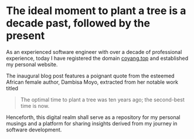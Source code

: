 # The ideal moment to plant a tree is a decade past, followed by the present

As an experienced software engineer with over a decade of professional
experience, today I have registered the domain
[coyang.top](https://www.coyang.top) and established my personal website.

The inaugural blog post features a poignant quote from the esteemed African
female author, Dambisa Moyo, extracted from her notable work titled <Dead Aid>

> The optimal time to plant a tree was ten years ago; the second-best time is
now.

Henceforth, this digital realm shall serve as a repository for my personal
musings and a platform for sharing insights derived from my journey in software
development.

